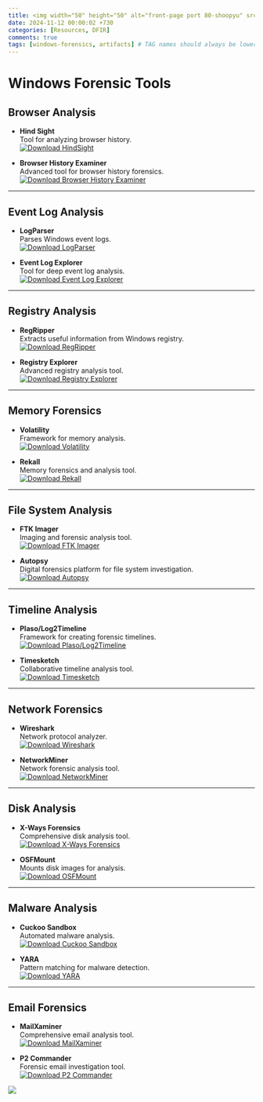 ```yaml
---
title: <img width="50" height="50" alt="front-page port 80-shoopyu" src="https://github.com/user-attachments/assets/d424c2cf-c85b-4f9a-ade6-fdb7b71f65a0">Windows Artifacts
date: 2024-11-12 00:00:02 +730
categories: [Resources, DFIR]
comments: true
tags: [windows-forensics, artifacts] # TAG names should always be lowercase
---  
```

# Windows Forensic Tools

## **Browser Analysis**
- **Hind Sight**  
  Tool for analyzing browser history.  
  [![Download HindSight](https://img.shields.io/badge/Download-Hind_Sight-blue)](https://github.com/obsidianforensics/hindsight)

- **Browser History Examiner**  
  Advanced tool for browser history forensics.  
  [![Download Browser History Examiner](https://img.shields.io/badge/Download-Browser_History_Examiner-blue)](https://www.foxtonforensics.com/browser-history-examiner/)

---

## **Event Log Analysis**
- **LogParser**  
  Parses Windows event logs.  
  [![Download LogParser](https://img.shields.io/badge/Download-LogParser-blue)](https://www.microsoft.com/en-us/download/details.aspx?id=24659)

- **Event Log Explorer**  
  Tool for deep event log analysis.  
  [![Download Event Log Explorer](https://img.shields.io/badge/Download-Event_Log_Explorer-blue)](https://eventlogxp.com/)

---

## **Registry Analysis**
- **RegRipper**  
  Extracts useful information from Windows registry.  
  [![Download RegRipper](https://img.shields.io/badge/Download-RegRipper-blue)](https://github.com/keydet89/RegRipper2.8)

- **Registry Explorer**  
  Advanced registry analysis tool.  
  [![Download Registry Explorer](https://img.shields.io/badge/Download-Registry_Explorer-blue)](https://ericzimmerman.github.io/#!index.md)

---

## **Memory Forensics**
- **Volatility**  
  Framework for memory analysis.  
  [![Download Volatility](https://img.shields.io/badge/Download-Volatility-blue)](https://www.volatilityfoundation.org/)

- **Rekall**  
  Memory forensics and analysis tool.  
  [![Download Rekall](https://img.shields.io/badge/Download-Rekall-blue)](http://www.rekall-forensic.com/)

---

## **File System Analysis**
- **FTK Imager**  
  Imaging and forensic analysis tool.  
  [![Download FTK Imager](https://img.shields.io/badge/Download-FTK_Imager-blue)](https://accessdata.com/product-download/ftk-imager-version-4-5)

- **Autopsy**  
  Digital forensics platform for file system investigation.  
  [![Download Autopsy](https://img.shields.io/badge/Download-Autopsy-blue)](https://www.autopsy.com/download/)

---

## **Timeline Analysis**
- **Plaso/Log2Timeline**  
  Framework for creating forensic timelines.  
  [![Download Plaso/Log2Timeline](https://img.shields.io/badge/Download-Plaso/Log2Timeline-blue)](https://plaso.readthedocs.io/)

- **Timesketch**  
  Collaborative timeline analysis tool.  
  [![Download Timesketch](https://img.shields.io/badge/Download-Timesketch-blue)](https://github.com/google/timesketch)

---

## **Network Forensics**
- **Wireshark**  
  Network protocol analyzer.  
  [![Download Wireshark](https://img.shields.io/badge/Download-Wireshark-blue)](https://www.wireshark.org/)

- **NetworkMiner**  
  Network forensic analysis tool.  
  [![Download NetworkMiner](https://img.shields.io/badge/Download-NetworkMiner-blue)](https://www.netresec.com/)

---

## **Disk Analysis**
- **X-Ways Forensics**  
  Comprehensive disk analysis tool.  
  [![Download X-Ways Forensics](https://img.shields.io/badge/Download-X--Ways_Forensics-blue)](https://www.x-ways.net/forensics/)

- **OSFMount**  
  Mounts disk images for analysis.  
  [![Download OSFMount](https://img.shields.io/badge/Download-OSFMount-blue)](https://www.osforensics.com/tools/mount-disk-images.html)

---

## **Malware Analysis**
- **Cuckoo Sandbox**  
  Automated malware analysis.  
  [![Download Cuckoo Sandbox](https://img.shields.io/badge/Download-Cuckoo_Sandbox-blue)](https://cuckoosandbox.org/)

- **YARA**  
  Pattern matching for malware detection.  
  [![Download YARA](https://img.shields.io/badge/Download-YARA-blue)](https://virustotal.github.io/yara/)

---

## **Email Forensics**
- **MailXaminer**  
  Comprehensive email analysis tool.  
  [![Download MailXaminer](https://img.shields.io/badge/Download-MailXaminer-blue)](https://www.mailxaminer.com/)

- **P2 Commander**  
  Forensic email investigation tool.  
  [![Download P2 Commander](https://img.shields.io/badge/Download-P2_Commander-blue)](https://www.paraben.com/p2-commander/)


![](https://media.giphy.com/media/DAtJCG1t3im1G/giphy.gif)